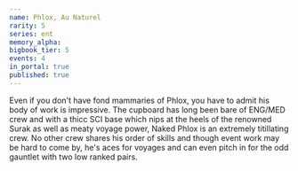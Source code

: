 ```yaml
---
name: Phlox, Au Naturel
rarity: 5
series: ent
memory_alpha:
bigbook_tier: 5
events: 4
in_portal: true
published: true
---
```


Even if you don't have fond mammaries of Phlox, you have to admit his body of work is impressive. The cupboard has long been bare of ENG/MED crew and with a thicc SCI base which nips at the heels of the renowned Surak as well as meaty voyage power, Naked Phlox is an extremely titillating crew. No other crew shares his order of skills and though event work may be hard to come by, he's aces for voyages and can even pitch in for the odd gauntlet with two low ranked pairs.
